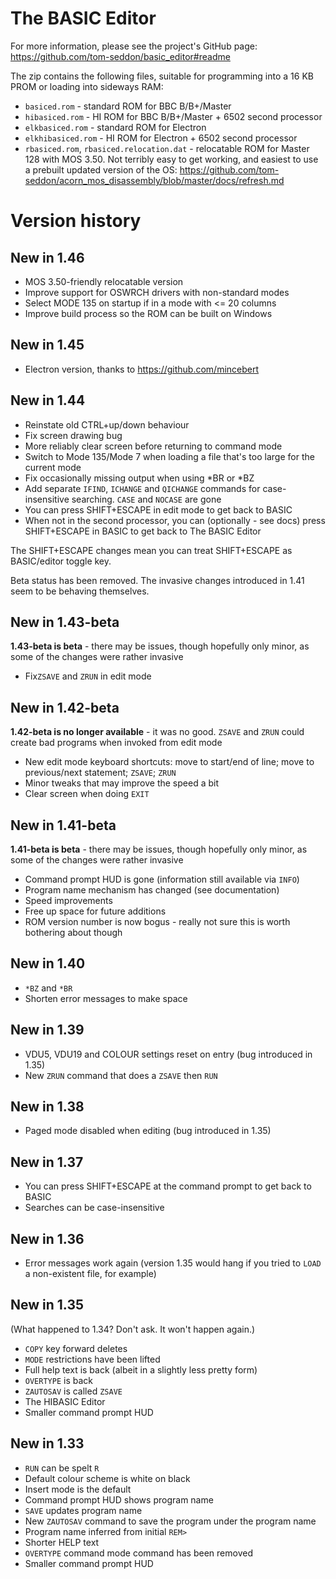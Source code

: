 # The BASIC Editor

For more information, please see the project's GitHub page:
https://github.com/tom-seddon/basic_editor#readme

The zip contains the following files, suitable for programming into a
16 KB PROM or loading into sideways RAM:

* `basiced.rom` - standard ROM for BBC B/B+/Master
* `hibasiced.rom` - HI ROM for BBC B/B+/Master + 6502 second processor
* `elkbasiced.rom` - standard ROM for Electron
* `elkhibasiced.rom` - HI ROM for Electron + 6502 second processor
* `rbasiced.rom`, `rbasiced.relocation.dat` - relocatable ROM for
  Master 128 with MOS 3.50. Not terribly easy to get working, and
  easiest to use a prebuilt updated version of the OS:
  https://github.com/tom-seddon/acorn_mos_disassembly/blob/master/docs/refresh.md

# Version history

## New in 1.46

- MOS 3.50-friendly relocatable version
- Improve support for OSWRCH drivers with non-standard modes
- Select MODE 135 on startup if in a mode with <= 20 columns
- Improve build process so the ROM can be built on Windows

## New in 1.45

- Electron version, thanks to https://github.com/mincebert

## New in 1.44

- Reinstate old CTRL+up/down behaviour
- Fix screen drawing bug
- More reliably clear screen before returning to command mode
- Switch to Mode 135/Mode 7 when loading a file that's too large for
  the current mode
- Fix occasionally missing output when using *BR or *BZ
- Add separate `IFIND`, `ICHANGE` and `QICHANGE` commands for
  case-insensitive searching. `CASE` and `NOCASE` are gone
- You can press SHIFT+ESCAPE in edit mode to get back to BASIC
- When not in the second processor, you can (optionally - see docs)
  press SHIFT+ESCAPE in BASIC to get back to The BASIC Editor
  
The SHIFT+ESCAPE changes mean you can treat SHIFT+ESCAPE as
BASIC/editor toggle key.

Beta status has been removed. The invasive changes introduced in 1.41
seem to be behaving themselves.

## New in 1.43-beta

**1.43-beta is beta** - there may be issues, though hopefully only
minor, as some of the changes were rather invasive

- Fix`ZSAVE` and `ZRUN` in edit mode

## New in 1.42-beta

**1.42-beta is no longer available** - it was no good. `ZSAVE` and `ZRUN`
could create bad programs when invoked from edit mode

- New edit mode keyboard shortcuts: move to start/end of line; move to
  previous/next statement; `ZSAVE`; `ZRUN`
- Minor tweaks that may improve the speed a bit
- Clear screen when doing `EXIT`

## New in 1.41-beta

**1.41-beta is beta** - there may be issues, though hopefully only
minor, as some of the changes were rather invasive

- Command prompt HUD is gone (information still available via `INFO`)
- Program name mechanism has changed (see documentation)
- Speed improvements
- Free up space for future additions
- ROM version number is now bogus - really not sure this is worth
  bothering about though

## New in 1.40

- `*BZ` and `*BR`
- Shorten error messages to make space

## New in 1.39

- VDU5, VDU19 and COLOUR settings reset on entry (bug introduced in
  1.35)
- New `ZRUN` command that does a `ZSAVE` then `RUN`

## New in 1.38

- Paged mode disabled when editing (bug introduced in 1.35)
 
## New in 1.37

- You can press SHIFT+ESCAPE at the command prompt to get back to
  BASIC
- Searches can be case-insensitive

## New in 1.36

- Error messages work again (version 1.35 would hang if you tried to
  `LOAD` a non-existent file, for example)

## New in 1.35

(What happened to 1.34? Don't ask. It won't happen again.)

- `COPY` key forward deletes
- `MODE` restrictions have been lifted
- Full help text is back (albeit in a slightly less pretty form)
- `OVERTYPE` is back
- `ZAUTOSAV` is called `ZSAVE`
- The HIBASIC Editor
- Smaller command prompt HUD

## New in 1.33

- `RUN` can be spelt `R`
- Default colour scheme is white on black
- Insert mode is the default
- Command prompt HUD shows program name
- `SAVE` updates program name
- New `ZAUTOSAV` command to save the program under the program name
- Program name inferred from initial `REM>`
- Shorter HELP text
- `OVERTYPE` command mode command has been removed
- Smaller command prompt HUD
